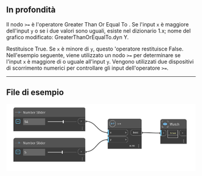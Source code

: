 ## In profondità
Il nodo `>=` è l'operatore Greater Than Or Equal To . Se l'input `x` è maggiore dell'input `y` o se i due valori sono uguali, esiste nel dizionario 1.x; nome del grafico modificato: GreaterThanOrEqualTo.dyn Y.

Restituisce True. Se `x` è minore di `y`, questo 'operatore restituisce False. Nell'esempio seguente, viene utilizzato un nodo `>=` per determinare se l'input `x` è maggiore di o uguale all'input `y`. Vengono utilizzati due dispositivi di scorrimento numerici per controllare gli input dell'operatore `>=`.
___
## File di esempio

![>=](./SKQA27MR3KPQ6BWD6IMMJHE3TAZDI2MWFMURGZNYLU6BNNVX7FPQ_img.jpg)
